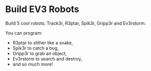 # Build EV3 Robots

Build 5 cool robots: Track3r, R3ptar, Spik3r, Gripp3r and Ev3rstorm.

You can program:
- R3ptar to slither like a snake,
- Spik3r to catch a bug,
- Gripp3r to grab an object,
- Ev3rstorm to search and destroy,
- and so much more!
